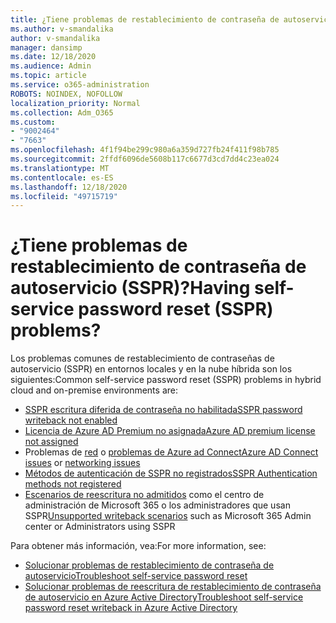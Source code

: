 ```yaml
---
title: ¿Tiene problemas de restablecimiento de contraseña de autoservicio (SSPR)?
ms.author: v-smandalika
author: v-smandalika
manager: dansimp
ms.date: 12/18/2020
ms.audience: Admin
ms.topic: article
ms.service: o365-administration
ROBOTS: NOINDEX, NOFOLLOW
localization_priority: Normal
ms.collection: Adm_O365
ms.custom:
- "9002464"
- "7663"
ms.openlocfilehash: 4f1f94be299c980a6a359d727fb24f411f98b785
ms.sourcegitcommit: 2ffdf6096de5608b117c6677d3cd7dd4c23ea024
ms.translationtype: MT
ms.contentlocale: es-ES
ms.lasthandoff: 12/18/2020
ms.locfileid: "49715719"
---
```

# <a name="having-self-service-password-reset-sspr-problems"></a><span data-ttu-id="52f3b-102">¿Tiene problemas de restablecimiento de contraseña de autoservicio (SSPR)?</span><span class="sxs-lookup"><span data-stu-id="52f3b-102">Having self-service password reset (SSPR) problems?</span></span>

<span data-ttu-id="52f3b-103">Los problemas comunes de restablecimiento de contraseñas de autoservicio (SSPR) en entornos locales y en la nube híbrida son los siguientes:</span><span class="sxs-lookup"><span data-stu-id="52f3b-103">Common self-service password reset (SSPR) problems in hybrid cloud and on-premise environments are:</span></span>

- [<span data-ttu-id="52f3b-104">SSPR escritura diferida de contraseña no habilitada</span><span class="sxs-lookup"><span data-stu-id="52f3b-104">SSPR password writeback not enabled</span></span>](https://docs.microsoft.com/azure/active-directory/authentication/tutorial-enable-sspr-writeback)
- [<span data-ttu-id="52f3b-105">Licencia de Azure AD Premium no asignada</span><span class="sxs-lookup"><span data-stu-id="52f3b-105">Azure AD premium license not assigned</span></span>](https://docs.microsoft.com/azure/active-directory/authentication/concept-sspr-licensing)
- <span data-ttu-id="52f3b-106">Problemas de [red](https://docs.microsoft.com/azure/active-directory/hybrid/tshoot-connect-connectivity) o [problemas de Azure ad Connect](https://docs.microsoft.com/azure/active-directory/hybrid/tshoot-connect-sync-errors)</span><span class="sxs-lookup"><span data-stu-id="52f3b-106">[Azure AD Connect issues](https://docs.microsoft.com/azure/active-directory/hybrid/tshoot-connect-sync-errors) or [networking issues](https://docs.microsoft.com/azure/active-directory/hybrid/tshoot-connect-connectivity)</span></span>
- [<span data-ttu-id="52f3b-107">Métodos de autenticación de SSPR no registrados</span><span class="sxs-lookup"><span data-stu-id="52f3b-107">SSPR Authentication methods not registered</span></span>](https://mysignins.microsoft.com/security-info)
- <span data-ttu-id="52f3b-108">[Escenarios de reescritura no admitidos](https://docs.microsoft.com/azure/active-directory/authentication/concept-sspr-writeback#unsupported-writeback-operations) como el centro de administración de Microsoft 365 o los administradores que usan SSPR</span><span class="sxs-lookup"><span data-stu-id="52f3b-108">[Unsupported writeback scenarios](https://docs.microsoft.com/azure/active-directory/authentication/concept-sspr-writeback#unsupported-writeback-operations) such as Microsoft 365 Admin center or Administrators using SSPR</span></span>


<span data-ttu-id="52f3b-109">Para obtener más información, vea:</span><span class="sxs-lookup"><span data-stu-id="52f3b-109">For more information, see:</span></span>

- [<span data-ttu-id="52f3b-110">Solucionar problemas de restablecimiento de contraseña de autoservicio</span><span class="sxs-lookup"><span data-stu-id="52f3b-110">Troubleshoot self-service password reset</span></span>](https://docs.microsoft.com/azure/active-directory/authentication/troubleshoot-sspr)
- [<span data-ttu-id="52f3b-111">Solucionar problemas de reescritura de restablecimiento de contraseña de autoservicio en Azure Active Directory</span><span class="sxs-lookup"><span data-stu-id="52f3b-111">Troubleshoot self-service password reset writeback in Azure Active Directory</span></span>](https://docs.microsoft.com/azure/active-directory/authentication/troubleshoot-sspr-writeback)

